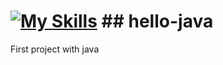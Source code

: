 #  [![My Skills](https://skillicons.dev/icons?i=java)](https://skillicons.dev) ## hello-java

First project with java
